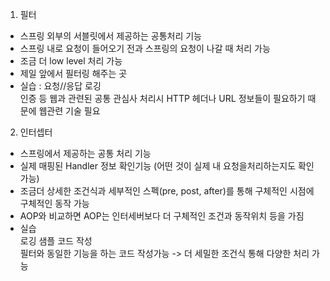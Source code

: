1. 필터
- 스프링 외부의 서블릿에서 제공하는 공통처리 기능
- 스프링 내로 요청이 들어오기 전과 스프링의 요청이 나갈 때 처리 가능
- 조금 더 low level 처리 가능
- 제일 앞에서 필터링 해주는 곳
- 실습 : 요청//응답 로깅  
인증 등 웹과 관련된 공통 관심사 처리시 HTTP 헤더나 URL 정보들이 필요하기 때문에 웹관련 기술 필요  
2. 인터셉터
- 스프링에서 제공하는 공통 처리 기능
- 실제 매핑된 Handler 정보 확인기능 (어떤 것이 실제 내 요청을처리하는지도 확인 가능)
- 조금더 상세한 조건식과 세부적인 스펙(pre, post, after)를 통해 구체적인 시점에 구체적인 동작 가능
- AOP와 비교하면 AOP는 인터세버보다 더 구체적인 조건과 동작위치 등을 가짐 
- 실습  
로깅 샘플 코드 작성  
필터와 동일한 기능을 하는 코드 작성가능 -> 더 세밀한 조건식 통해 다양한 처리 가능
